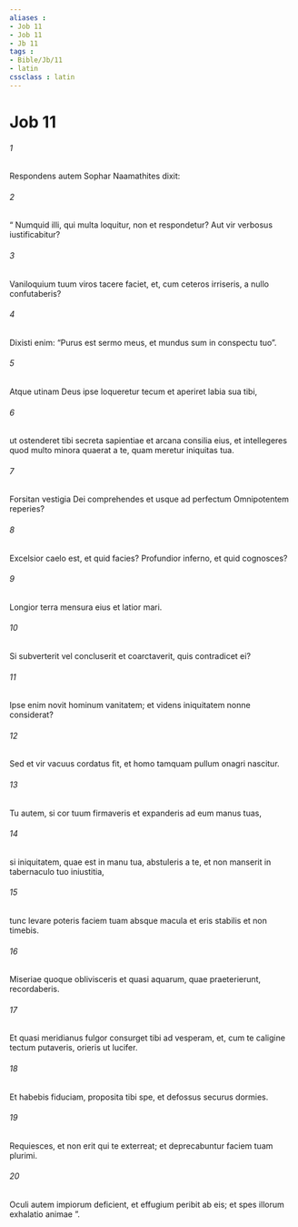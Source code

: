 ```yaml
---
aliases : 
- Job 11
- Job 11
- Jb 11
tags : 
- Bible/Jb/11
- latin
cssclass : latin
---
```


# Job 11

###### 1
Respondens autem Sophar Naamathites dixit:
###### 2
“ Numquid illi, qui multa loquitur, non et respondetur? Aut vir verbosus iustificabitur?
###### 3
Vaniloquium tuum viros tacere faciet, et, cum ceteros irriseris, a nullo confutaberis?
###### 4
Dixisti enim: “Purus est sermo meus, et mundus sum in conspectu tuo”. 
###### 5
Atque utinam Deus ipse loqueretur tecum et aperiret labia sua tibi,
###### 6
ut ostenderet tibi secreta sapientiae et arcana consilia eius, et intellegeres quod multo minora quaerat a te, quam meretur iniquitas tua.
###### 7
Forsitan vestigia Dei comprehendes et usque ad perfectum Omnipotentem reperies?
###### 8
Excelsior caelo est, et quid facies? Profundior inferno, et quid cognosces?
###### 9
Longior terra mensura eius et latior mari.
###### 10
Si subverterit vel concluserit et coarctaverit, quis contradicet ei?
###### 11
Ipse enim novit hominum vanitatem; et videns iniquitatem nonne considerat?
###### 12
Sed et vir vacuus cordatus fit, et homo tamquam pullum onagri nascitur.
###### 13
Tu autem, si cor tuum firmaveris et expanderis ad eum manus tuas, 
###### 14
si iniquitatem, quae est in manu tua, abstuleris a te, et non manserit in tabernaculo tuo iniustitia,
###### 15
tunc levare poteris faciem tuam absque macula et eris stabilis et non timebis.
###### 16
Miseriae quoque oblivisceris et quasi aquarum, quae praeterierunt, recordaberis.
###### 17
Et quasi meridianus fulgor consurget tibi ad vesperam, et, cum te caligine tectum putaveris, orieris ut lucifer.
###### 18
Et habebis fiduciam, proposita tibi spe, et defossus securus dormies.
###### 19
Requiesces, et non erit qui te exterreat; et deprecabuntur faciem tuam plurimi.
###### 20
Oculi autem impiorum deficient, et effugium peribit ab eis; et spes illorum exhalatio animae ”.
